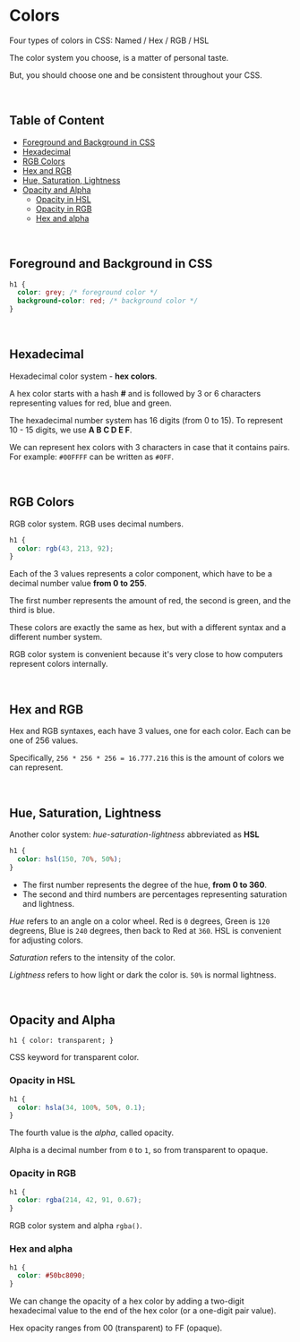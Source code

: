 # **Colors**

Four types of colors in CSS: Named / Hex / RGB / HSL

The color system you choose, is a matter of personal taste.

But, you should choose one and be consistent throughout your CSS.

<br>

## **Table of Content**

- [Foreground and Background in CSS](#foreground-and-background-in-css)
- [Hexadecimal](#hexadecimal)
- [RGB Colors](#rgb-colors)
- [Hex and RGB](#hex-and-rgb)
- [Hue, Saturation, Lightness](#hue-saturation-lightness)
- [Opacity and Alpha](#opacity-and-alpha)
  - [Opacity in HSL](#opacity-in-hsl)
  - [Opacity in RGB](#opacity-in-rgb)
  - [Hex and alpha](#hex-and-alpha)

<br>

## **Foreground and Background in CSS**

```css
h1 {
  color: grey; /* foreground color */
  background-color: red; /* background color */
}
```

<br>

## **Hexadecimal**

Hexadecimal color system - **hex colors**.

A hex color starts with a hash **#** and is followed by 3 or 6 characters representing values for red, blue and green.

The hexadecimal number system has 16 digits (from 0 to 15). To represent 10 - 15 digits, we use **A B C D E F**.

We can represent hex colors with 3 characters in case that it contains pairs. For example: `#00FFFF` can be written as `#0FF`.

<br>

## **RGB Colors**

RGB color system. RGB uses decimal numbers.

```css
h1 {
  color: rgb(43, 213, 92);
}
```

Each of the 3 values represents a color component, which have to be a decimal number value **from 0 to 255**.

The first number represents the amount of red, the second is green, and the third is blue.

These colors are exactly the same as hex, but with a different syntax and a different number system.

RGB color system is convenient because it's very close to how computers represent colors internally.

<br>

## **Hex and RGB**

Hex and RGB syntaxes, each have 3 values, one for each color. Each can be one of 256 values.

Specifically, `256 * 256 * 256 = 16.777.216` this is the amount of colors we can represent.

<br>

## **Hue, Saturation, Lightness**

Another color system: _hue-saturation-lightness_ abbreviated as **HSL**

```css
h1 {
  color: hsl(150, 70%, 50%);
}
```

- The first number represents the degree of the hue, **from 0 to 360**.
- The second and third numbers are percentages representing saturation and lightness.

_Hue_ refers to an angle on a color wheel. Red is `0` degrees, Green is `120` degreens, Blue is `240` degrees, then back to Red at `360`. HSL is convenient for adjusting colors.

_Saturation_ refers to the intensity of the color.

_Lightness_ refers to how light or dark the color is. `50%` is normal lightness.

<br>

## **Opacity and Alpha**

```
h1 { color: transparent; }
```

CSS keyword for transparent color.

### **Opacity in HSL**

```css
h1 {
  color: hsla(34, 100%, 50%, 0.1);
}
```

The fourth value is the _alpha_, called opacity.

Alpha is a decimal number from `0` to `1`, so from transparent to opaque.

### **Opacity in RGB**

```css
h1 {
  color: rgba(214, 42, 91, 0.67);
}
```

RGB color system and alpha `rgba()`.

### **Hex and alpha**

```css
h1 {
  color: #50bc8090;
}
```

We can change the opacity of a hex color by adding a two-digit hexadecimal value to the end of the hex color (or a one-digit pair value).

Hex opacity ranges from 00 (transparent) to FF (opaque).
